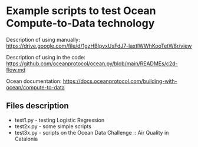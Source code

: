 # Example scripts to test Ocean Compute-to-Data technology

Description of using manually: https://drive.google.com/file/d/1gzHBIpvxUsFdJ7-laxtlWWhKooTetW8r/view

Description of using in the code: https://github.com/oceanprotocol/ocean.py/blob/main/READMEs/c2d-flow.md

Ocean documentation: https://docs.oceanprotocol.com/building-with-ocean/compute-to-data


## Files description

- test1.py - testing Logistic Regression
- test2x.py - some simple scripts
- test3x.py - scripts on the Ocean Data Challenge :: Air Quality in Catalonia
